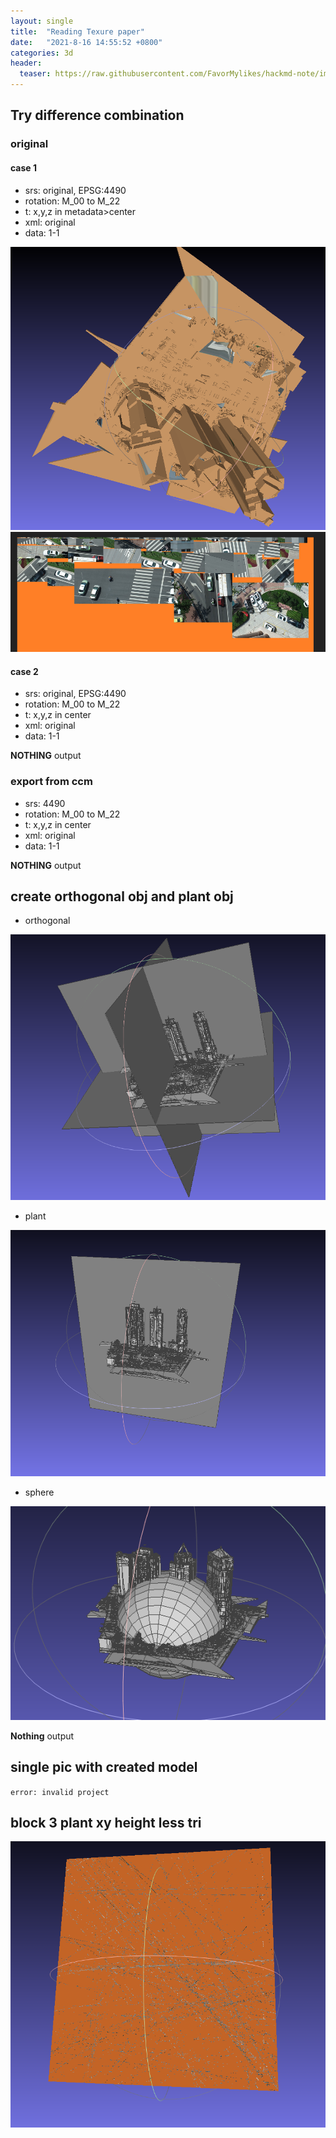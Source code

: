 ```yaml
---
layout: single
title:  "Reading Texure paper"
date:   "2021-8-16 14:55:52 +0800"
categories: 3d
header:
  teaser: https://raw.githubusercontent.com/FavorMylikes/hackmd-note/img/img20210816194645.png
---
```


## Try difference combination

### original

#### case 1

- srs: original, EPSG:4490
- rotation: M_00 to M_22
- t: x,y,z in metadata>center
- xml: original
- data: 1-1

<img src="https://raw.githubusercontent.com/FavorMylikes/hackmd-note/img/img20210818191406.png" alt="20210818191406"/>
<img src="https://raw.githubusercontent.com/FavorMylikes/hackmd-note/img/img20210818191835.png" alt="20210818191835"/>

#### case 2

- srs: original, EPSG:4490
- rotation: M_00 to M_22
- t: x,y,z in center
- xml: original
- data: 1-1

**NOTHING** output

### export from ccm

- srs: 4490
- rotation: M_00 to M_22
- t: x,y,z in center
- xml: original
- data: 1-1

**NOTHING** output

## create orthogonal obj and plant obj

- orthogonal

<img src="https://raw.githubusercontent.com/FavorMylikes/hackmd-note/img/img20210818233612.png" alt="20210818233612"/>

- plant

<img src="https://raw.githubusercontent.com/FavorMylikes/hackmd-note/img/img20210818235011.png" alt="20210818235011"/>

- sphere

<img src="https://raw.githubusercontent.com/FavorMylikes/hackmd-note/img/img20210818235000.png" alt="20210818235000"/>

**Nothing** output

## single pic with created model

`error: invalid project`

## block 3 plant xy height less tri

<img src="https://raw.githubusercontent.com/FavorMylikes/hackmd-note/img/img20210819010552.png" alt="20210819010552"/>
